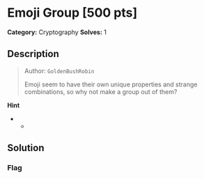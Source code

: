 # Emoji Group [500 pts]

**Category:** Cryptography
**Solves:** 1

## Description
><p>Author: <code>GoldenBushRobin</code></p><p>Emoji seem to have their own unique properties and strange combinations, so why not make a group out of them?</p>

**Hint**
* -

## Solution

### Flag

